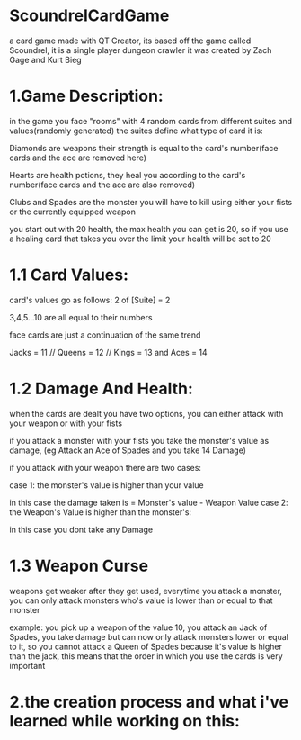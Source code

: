 # ScoundrelCardGame
a card game made with QT Creator, its based off the game called Scoundrel, it is a single player dungeon crawler it was created by Zach Gage and Kurt Bieg

# 1.Game Description:

in the game you face "rooms" with 4 random cards from different suites and values(randomly generated)
the suites define what type of card it is:

Diamonds are weapons their strength is equal to the card's number(face cards and the ace are removed here)

Hearts are health potions, they heal you according to the card's number(face cards and the ace are also removed)

Clubs and Spades are the monster you will have to kill using either your fists or the currently equipped weapon

you start out with 20 health, the max health you can get is 20, so if you use a healing card that takes you over the limit your health will be set to 20

# 1.1 Card Values:

card's values go as follows:
2 of [Suite] = 2

3,4,5...10 are all equal to their numbers

face cards are just a continuation of the same trend

Jacks = 11 // Queens = 12 // Kings = 13 and Aces = 14

# 1.2 Damage And Health:

when the cards are dealt you have two options, you can either attack with your weapon or with your fists

if you attack a monster with your fists you take the monster's value as damage, (eg Attack an Ace of Spades and you take 14 Damage)

if you attack with your weapon there are two cases:

case 1: the monster's value is higher than your value

in this case  the damage taken is =  Monster's value - Weapon Value 
case 2: the Weapon's Value is higher than the monster's:

in this case you dont take any Damage

# 1.3 Weapon Curse

weapons get weaker after they get used, everytime you attack a monster, you can only attack monsters who's value is lower than or equal to that monster

example: you pick up a weapon of the value 10, you attack an Jack of Spades, you take damage but can now only attack monsters lower or equal to it, so you cannot attack a Queen of Spades because it's value is higher than the jack,
this means that the order in which you use the cards is very important

# 2.the creation process and what i've learned while working on this:
